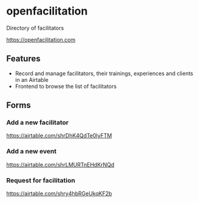 # openfacilitation
Directory of facilitators

https://openfacilitation.com

## Features

- Record and manage facilitators, their trainings, experiences and clients in an Airtable
- Frontend to browse the list of facilitators



## Forms

### Add a new facilitator

https://airtable.com/shrDhK4QdTe0lyFTM

### Add a new event

https://airtable.com/shrLMURTnEHdKrNQd

### Request for facilitation

https://airtable.com/shry4hbRGeUkqKF2b

